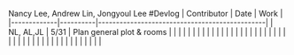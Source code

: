 Nancy Lee, Andrew Lin, Jongyoul Lee
#Devlog
| Contributor |   Date   |  Work                                         |
|-------------|----------|-----------------------------------------------|
|  NL, AL,JL  | 5/31     |  Plan general plot & rooms                    |
|             |          |                                               |
|             |          |                                               |
|             |          |                                               |
|             |          |                                               |
|             |          |                                               |
|             |          |                                               |
|             |          |                                               |
|             |          |                                               |
|             |          |                                               |
|             |          |                                               |
|             |          |                                               |
